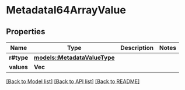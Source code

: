 # MetadataI64ArrayValue

## Properties

Name | Type | Description | Notes
------------ | ------------- | ------------- | -------------
**r#type** | [**models::MetadataValueType**](MetadataValueType.md) |  | 
**values** | **Vec<String>** |  | 

[[Back to Model list]](../README.md#documentation-for-models) [[Back to API list]](../README.md#documentation-for-api-endpoints) [[Back to README]](../README.md)


